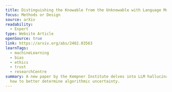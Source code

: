 ```yaml
---
title: Distinguishing the Knowable from the Unknowable with Language Models
focus: Methods or Design
source: arXiv
readability:
  - Expert
type: Website Article
openSource: true
link: https://arxiv.org/abs/2402.03563
learnTags:
  - machineLearning
  - bias
  - ethics
  - trust
  - researchCentre
summary: A new paper by the Kempner Institute delves into LLM hallucination and
  how to better determine algorithmic uncertainty.
---
```


